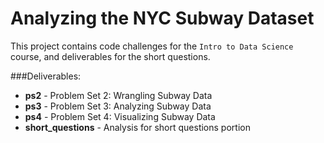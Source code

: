 # Analyzing the NYC Subway Dataset

This project contains code challenges for the `Intro to Data Science` course, and deliverables for the short questions.

###Deliverables:
- **ps2** - Problem Set 2: Wrangling Subway Data
- **ps3** - Problem Set 3: Analyzing Subway Data
- **ps4** - Problem Set 4: Visualizing Subway Data
- **short_questions** - Analysis for short questions portion